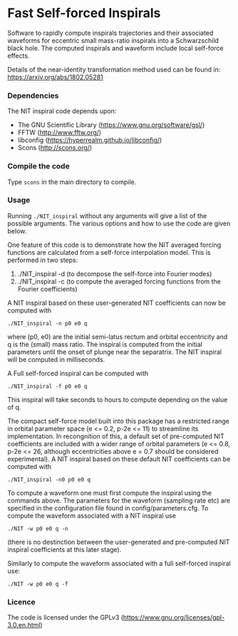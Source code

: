 # Fast Self-forced Inspirals

Software to rapidly compute inspirals trajectories and their associated waveforms for eccentric small mass-ratio inspirals into a Schwarzschild black hole. 
The computed inspirals and waveform include local self-force effects.

Details of the near-identity transformation method used can be found in: https://arxiv.org/abs/1802.05281

### Dependencies

The NIT inspiral code depends upon:

 - The GNU Scientific Library (https://www.gnu.org/software/gsl/)
 - FFTW (http://www.fftw.org/)
 - libconfig (https://hyperrealm.github.io/libconfig/)
 - Scons (http://scons.org/)

### Compile the code

Type `scons` in the  main directory to compile.

### Usage

Running `./NIT_inspiral` without any arguments will give a list of the possible arguments. The various options and how to use the code are given below.

One feature of this code is to demonstrate how the NIT averaged forcing functions are calculated from a self-force interpolation model. This is performed in two steps:

1. ./NIT_inspiral -d (to decompose the self-force into Fourier modes)
2. ./NIT_inspiral -c (to compute the averaged forcing functions from the Fourier coefficients)

A NIT inspiral based on these user-generated NIT coefficients can now be computed with

```
./NIT_inspiral -n p0 e0 q
```

where (p0, e0) are the initial semi-latus rectum and orbital eccentricity and q is the (small) mass ratio. The inspiral is computed from the initial parameters
until the onset of plunge near the separatrix. The NIT inspiral will be computed in milliseconds.

A Full self-forced inspiral can be computed with

```
./NIT_inspiral -f p0 e0 q
```

This inspiral will take seconds to hours to compute depending on the value of q.

The compact self-force model built into this package has a restricted range in orbital parameter space (e <= 0.2, p-2e <= 11) to streamline its implementation. 
In recongnition of this, a default set of pre-computed NIT coefficients are included with a wider range of orbital parameters 
(e <= 0.8, p-2e <= 26, although eccentricities above e = 0.7 should be considered experimental). A NIT inspiral based on these default NIT coefficients can be computed with

```
./NIT_inspiral -n0 p0 e0 q
```

To compute a waveform one must first compute the inspiral using the commands above. The parameters for the waveform (sampling rate etc) are specified in the
configuration file found in config/parameters.cfg. To compute the waveform associated with a NIT inspiral use

```
./NIT -w p0 e0 q -n
```

(there is no destinction between the user-generated and pre-computed NIT inspiral coefficients at this later stage). 

Similarly to compute the waveform associated with a full self-forced inspiral use:

```
./NIT -w p0 e0 q -f
```

### Licence

The code is licensed under the GPLv3 (https://www.gnu.org/licenses/gpl-3.0.en.html)